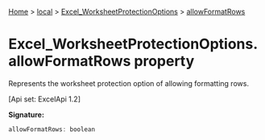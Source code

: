 [Home](./index) &gt; [local](local.md) &gt; [Excel\_WorksheetProtectionOptions](local.excel_worksheetprotectionoptions.md) &gt; [allowFormatRows](local.excel_worksheetprotectionoptions.allowformatrows.md)

# Excel\_WorksheetProtectionOptions.allowFormatRows property

Represents the worksheet protection option of allowing formatting rows. 

 \[Api set: ExcelApi 1.2\]

**Signature:**
```javascript
allowFormatRows: boolean
```
